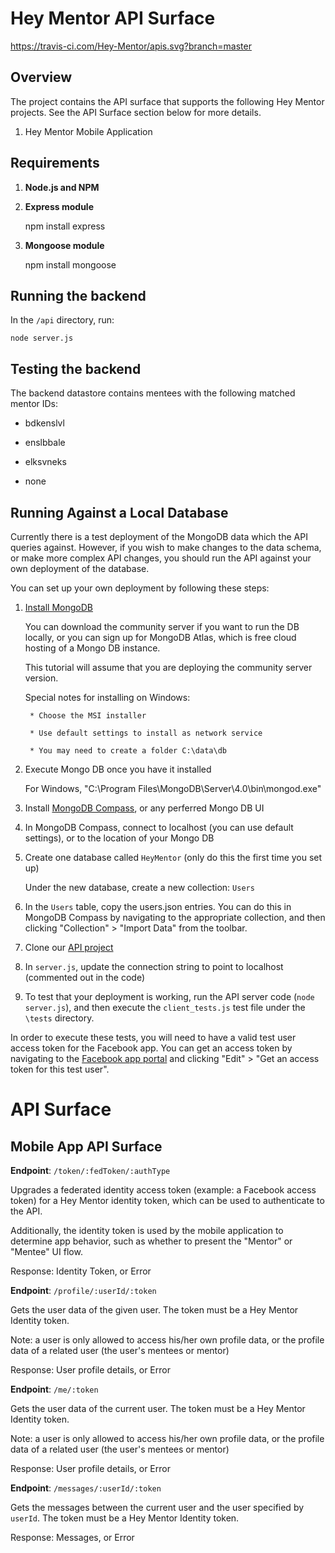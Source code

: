 # Hey Mentor API Surface

https://travis-ci.com/Hey-Mentor/apis.svg?branch=master

## Overview

The project contains the API surface that supports the following Hey Mentor projects. See the API Surface section below for more details.

1. Hey Mentor Mobile Application


## Requirements

1. __Node.js and NPM__

2. __Express module__

    npm install express

3. __Mongoose module__

    npm install mongoose

## Running the backend

In the `/api` directory, run:

    node server.js

## Testing the backend

The backend datastore contains mentees with the following matched mentor IDs:

* bdkenslvl

* enslbbale

* elksvneks

* none

## Running Against a Local Database

Currently there is a test deployment of the MongoDB data which the API queries against. However, if you wish to make changes to the data schema, or make more complex API changes, you should run the API against your own deployment of the database.

You can set up your own deployment by following these steps:

1. [Install MongoDB](https://docs.mongodb.com/v3.2/administration/install-community/)

    You can download the community server if you want to run the DB locally, or you can sign up for MongoDB Atlas, which is free cloud hosting of a Mongo DB instance.

    This tutorial will assume that you are deploying the community server version.

    Special notes for installing on Windows:

        * Choose the MSI installer

        * Use default settings to install as network service

        * You may need to create a folder C:\data\db


2. Execute Mongo DB once you have it installed

    For Windows, "C:\Program Files\MongoDB\Server\4.0\bin\mongod.exe"


3. Install [MongoDB Compass](https://www.mongodb.com/products/compass), or any perferred Mongo DB UI

4. In MongoDB Compass, connect to localhost (you can use default settings), or to the location of your Mongo DB

5. Create one database called `HeyMentor` (only do this the first time you set up)

    Under the new database, create a new collection: `Users`

6. In the `Users` table, copy the users.json entries. You can do this in MongoDB Compass by navigating to the appropriate collection, and then clicking "Collection" > "Import Data" from the toolbar.

7. Clone our [API project](https://github.com/Hey-Mentor/apis)

8. In `server.js`, update the connection string to point to localhost (commented out in the code)

9. To test that your deployment is working, run the API server code (`node server.js`), and then execute the `client_tests.js` test file under the `\tests` directory.

In order to execute these tests, you will need to have a valid test user access token for the Facebook app. You can get an access token by navigating to the [Facebook app portal](https://developers.facebook.com/apps/1650628351692070/roles/test-users/) and clicking "Edit" > "Get an access token for this test user".


# API Surface

## Mobile App API Surface

__Endpoint__: `/token/:fedToken/:authType`

Upgrades a federated identity access token (example: a Facebook access token) for a Hey Mentor identity token, which can be used to authenticate to the API.

Additionally, the identity token is used by the mobile application to determine app behavior, such as whether to present the "Mentor" or "Mentee" UI flow.

Response: Identity Token, or Error


__Endpoint__: `/profile/:userId/:token`

Gets the user data of the given user. The token must be a Hey Mentor Identity token.

Note: a user is only allowed to access his/her own profile data, or the profile data of a related user (the user's mentees or mentor)

Response: User profile details, or Error


__Endpoint__: `/me/:token`

Gets the user data of the current user. The token must be a Hey Mentor Identity token.

Note: a user is only allowed to access his/her own profile data, or the profile data of a related user (the user's mentees or mentor)

Response: User profile details, or Error


__Endpoint__: `/messages/:userId/:token`

Gets the messages between the current user and the user specified by `userId`. The token must be a Hey Mentor Identity token.

Response: Messages, or Error